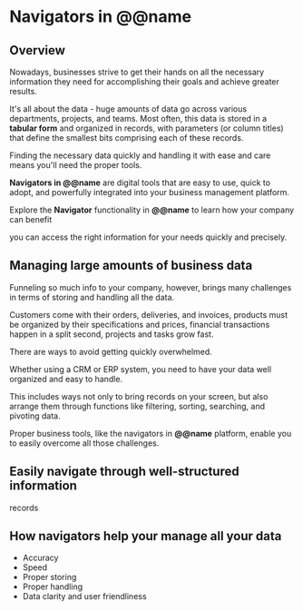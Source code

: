 # Navigators in @@name

## Overview

Nowadays, businesses strive to get their hands on all the necessary information they need for accomplishing their goals and achieve greater results.  

It's all about the data - huge amounts of data go across various departments, projects, and teams. 
Most often, this data is stored in a **tabular form** and organized in records, with parameters (or column titles) that define the smallest bits comprising each of these records.  

Finding the necessary data quickly and handling it with ease and care means you'll need the proper tools.  

**Navigators in @@name** are digital tools that are easy to use, quick to adopt, and powerfully integrated into your business management platform.  



Explore the **Navigator** functionality in **@@name** to learn how your company can benefit 

you can access the right information for your needs quickly and precisely.  

## Managing large amounts of business data


Funneling so much info to your company, however, brings many challenges in terms of storing and handling all the data.  

Customers come with their orders, deliveries, and invoices, products must be organized by their specifications and prices, financial transactions happen in a split second, projects and tasks grow fast.  

There are ways to avoid getting quickly overwhelmed.  

Whether using a CRM or ERP system, you need to have your data well organized and easy to handle.  

This includes ways not only to bring records on your screen, but also arrange them through functions like filtering, sorting, searching, and pivoting data.  

Proper business tools, like the navigators in **@@name** platform, enable you to easily overcome all those challenges.  



## Easily navigate through well-structured information

records

## How navigators help your manage all your data






* Accuracy
* Speed
* Proper storing
* Proper handling
* Data clarity and user friendliness
